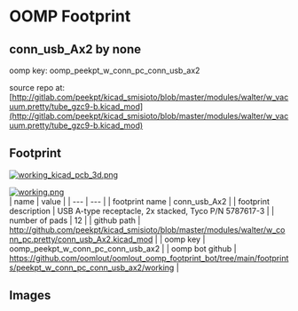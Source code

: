 # OOMP Footprint  
## conn_usb_Ax2  by none  
  
oomp key: oomp_peekpt_w_conn_pc_conn_usb_ax2  
  
source repo at: [http://gitlab.com/peekpt/kicad_smisioto/blob/master/modules/walter/w_vacuum.pretty/tube_gzc9-b.kicad_mod](http://gitlab.com/peekpt/kicad_smisioto/blob/master/modules/walter/w_vacuum.pretty/tube_gzc9-b.kicad_mod)  
## Footprint  
  
[![working_kicad_pcb_3d.png](working_kicad_pcb_3d_600.png)](working_kicad_pcb_3d.png)  
  
[![working.png](working_600.png)](working.png)  
| name | value | 
| --- | --- | 
| footprint name | conn_usb_Ax2 | 
| footprint description | USB A-type receptacle, 2x stacked, Tyco P/N 5787617-3 | 
| number of pads | 12 | 
| github path | http://github.com/peekpt/kicad_smisioto/blob/master/modules/walter/w_conn_pc.pretty/conn_usb_Ax2.kicad_mod | 
| oomp key | oomp_peekpt_w_conn_pc_conn_usb_ax2 | 
| oomp bot github | https://github.com/oomlout/oomlout_oomp_footprint_bot/tree/main/footprints/peekpt_w_conn_pc_conn_usb_ax2/working | 
## Images  
